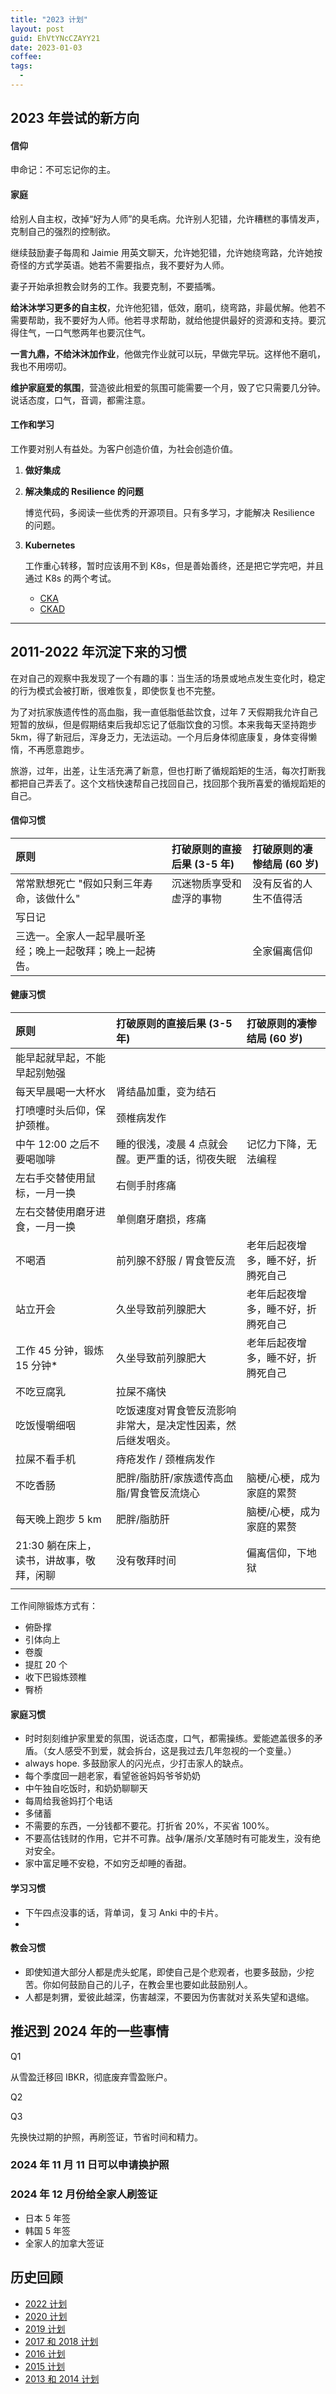 ```yaml
---
title: "2023 计划"
layout: post
guid: EhVtYNcCZAYY21
date: 2023-01-03
coffee:
tags:
  -
---
```


## 2023 年尝试的新方向

#### 信仰

申命记：不可忘记你的主。

#### 家庭

给别人自主权，改掉“好为人师”的臭毛病。允许别人犯错，允许糟糕的事情发声，克制自己的强烈的控制欲。

继续鼓励妻子每周和 Jaimie 用英文聊天，允许她犯错，允许她绕弯路，允许她按奇怪的方式学英语。她若不需要指点，我不要好为人师。

妻子开始承担教会财务的工作。我要克制，不要插嘴。

**给沐沐学习更多的自主权**，允许他犯错，低效，磨叽，绕弯路，非最优解。他若不需要帮助，我不要好为人师。他若寻求帮助，就给他提供最好的资源和支持。要沉得住气，一口气憋两年也要沉住气。

**一言九鼎，不给沐沐加作业**，他做完作业就可以玩，早做完早玩。这样他不磨叽，我也不用唠叨。

**维护家庭爱的氛围**，营造彼此相爱的氛围可能需要一个月，毁了它只需要几分钟。说话态度，口气，音调，都需注意。

#### 工作和学习

工作要对别人有益处。为客户创造价值，为社会创造价值。

1. **做好集成**

2. **解决集成的 Resilience 的问题**

   博览代码，多阅读一些优秀的开源项目。只有多学习，才能解决 Resilience 的问题。

3. **Kubernetes**

   工作重心转移，暂时应该用不到 K8s，但是善始善终，还是把它学完吧，并且通过 K8s 的两个考试。

   - [CKA](https://www.cncf.io/certification/cka/)
   - [CKAD](https://www.cncf.io/certification/ckad/)

---

## 2011-2022 年沉淀下来的习惯

在对自己的观察中我发现了一个有趣的事：当生活的场景或地点发生变化时，稳定的行为模式会被打断，很难恢复，即使恢复也不完整。

为了对抗家族遗传性的高血脂，我一直低脂低盐饮食，过年 7 天假期我允许自己短暂的放纵，但是假期结束后我却忘记了低脂饮食的习惯。本来我每天坚持跑步 5km，得了新冠后，浑身乏力，无法运动。一个月后身体彻底康复，身体变得懒惰，不再愿意跑步。

旅游，过年，出差，让生活充满了新意，但也打断了循规蹈矩的生活，每次打断我都把自己弄丢了。这个文档快速帮自己找回自己，找回那个我所喜爱的循规蹈矩的自己。

#### 信仰习惯

| 原则                                                       | 打破原则的直接后果 (3-5 年) | 打破原则的凄惨结局 (60 岁) |
| :--------------------------------------------------------- | :-------------------------- | :------------------------- |
| 常常默想死亡 "假如只剩三年寿命，该做什么"                  | 沉迷物质享受和虚浮的事物    | 没有反省的人生不值得活     |
| 写日记                                                     |                             |                            |
| 三选一。全家人一起早晨听圣经；晚上一起敬拜；晚上一起祷告。 |                             | 全家偏离信仰               |

#### 健康习惯

| 原则                                     | 打破原则的直接后果 (3-5 年)                                  | 打破原则的凄惨结局 (60 岁)         |
| :--------------------------------------- | :----------------------------------------------------------- | :--------------------------------- |
| 能早起就早起，不能早起别勉强             |                                                              |                                    |
| 每天早晨喝一大杯水                       | 肾结晶加重，变为结石                                         |
| 打喷嚏时头后仰，保护颈椎。               | 颈椎病发作                                                   |
| 中午 12:00 之后不要喝咖啡                | 睡的很浅，凌晨 4 点就会醒。更严重的话，彻夜失眠              | 记忆力下降，无法编程               |
| 左右手交替使用鼠标，一月一换             | 右侧手肘疼痛                                                 |                                    |
| 左右交替使用磨牙进食，一月一换           | 单侧磨牙磨损，疼痛                                           |                                    |
| 不喝酒                                   | 前列腺不舒服 / 胃食管反流                                    | 老年后起夜增多，睡不好，折腾死自己 |
| 站立开会                                 | 久坐导致前列腺肥大                                           | 老年后起夜增多，睡不好，折腾死自己 |
| 工作 45 分钟，锻炼 15 分钟\*             | 久坐导致前列腺肥大                                           | 老年后起夜增多，睡不好，折腾死自己 |
| 不吃豆腐乳                               | 拉屎不痛快                                                   |                                    |
| 吃饭慢嚼细咽                             | 吃饭速度对胃食管反流影响非常大，是决定性因素，然后继发咽炎。 |                                    |
| 拉屎不看手机                             | 痔疮发作 / 颈椎病发作                                        |                                    |
| 不吃香肠                                 | 肥胖/脂肪肝/家族遗传高血脂/胃食管反流烧心                    | 脑梗/心梗，成为家庭的累赘          |
| 每天晚上跑步 5 km                        | 肥胖/脂肪肝                                                  | 脑梗/心梗，成为家庭的累赘          |
| 21:30 躺在床上，读书，讲故事，敬拜，闲聊 | 没有敬拜时间                                                 | 偏离信仰，下地狱                   |
|                                          |                                                              |                                    |

工作间隙锻炼方式有：

- 俯卧撑
- 引体向上
- 卷腹
- 提肛 20 个
- 收下巴锻炼颈椎
- 臀桥

#### 家庭习惯

- 时时刻刻维护家里爱的氛围，说话态度，口气，都需操练。爱能遮盖很多的矛盾。（女人感受不到爱，就会拆台，这是我过去几年忽视的一个变量。）
- always hope. 多鼓励家人的闪光点，少打击家人的缺点。
- 每个季度回一趟老家，看望爸爸妈妈爷爷奶奶
- 中午独自吃饭时，和奶奶聊聊天
- 每周给我爸妈打个电话
- 多储蓄
- 不需要的东西，一分钱都不要花。打折省 20%，不买省 100%。
- 不要高估钱财的作用，它并不可靠。战争/屠杀/文革随时有可能发生，没有绝对安全。
- 家中富足睡不安稳，不如穷乏却睡的香甜。

#### 学习习惯

- 下午四点没事的话，背单词，复习 Anki 中的卡片。
-

#### 教会习惯

- 即使知道大部分人都是虎头蛇尾，即使自己是个悲观者，也要多鼓励，少挖苦。你如何鼓励自己的儿子，在教会里也要如此鼓励别人。
- 人都是刺猬，爱彼此越深，伤害越深，不要因为伤害就对关系失望和退缩。

## 推迟到 2024 年的一些事情

Q1

从雪盈迁移回 IBKR，彻底废弃雪盈账户。

Q2

Q3

先换快过期的护照，再刷签证，节省时间和精力。

### 2024 年 11 月 11 日可以申请换护照

### 2024 年 12 月份给全家人刷签证

- 日本 5 年签
- 韩国 5 年签
- 全家人的加拿大签证

## 历史回顾

- [2022 计划](/2022-07-08-plan-for-the-Q3-and-Q4-of-2022.html)
- [2020 计划](/plan-for-2020.html)
- [2019 计划](/plan-for-2019.html)
- [2017 和 2018 计划](/plan-for-2017-and-2018.html)
- [2016 计划](/study-plan-2016.html)
- [2015 计划](/my-2014.html)
- [2013 和 2014 计划](/study-plan.html)

